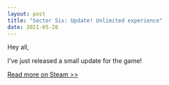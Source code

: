 ```yaml
---
layout: post
title: "Sector Six: Update! Unlimited experience"
date: 2021-05-28
---
```


Hey all,

I've just released a small update for the game!

[Read more on Steam >>](https://store.steampowered.com/news/app/465020/view/3022457268067450662)
